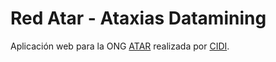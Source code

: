 # Red Atar - Ataxias Datamining
  
Aplicación web para la ONG [ATAR](http://www.atar.org.ar/) realizada por [CIDI](http://www.unsam.edu.ar/cidi/).  

